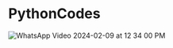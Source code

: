 # PythonCodes

![WhatsApp Video 2024-02-09 at 12 34 00 PM](https://github.com/kunalkanchankar/PythonCodes/assets/49075447/d56ee247-70e3-4dad-9120-9d209a2d6f30)
